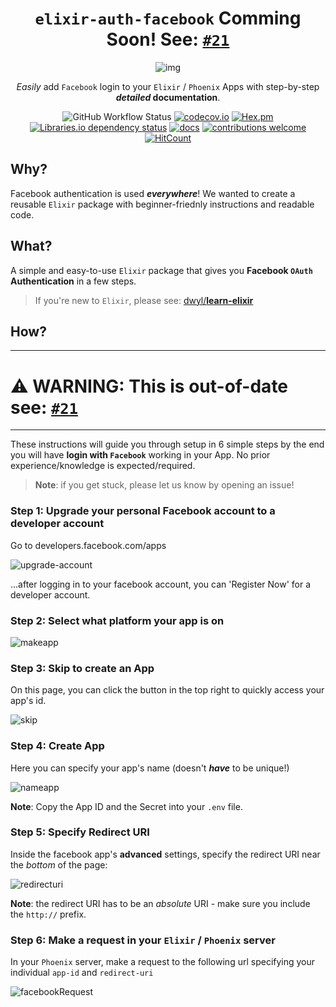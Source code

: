 <div align="center">

# `elixir-auth-facebook`  Comming Soon! See: [`#21`](https://github.com/dwyl/elixir-auth-facebook/issues/21)

![img](http://i.stack.imgur.com/pZzc4.png)

_Easily_ add `Facebook` login to your `Elixir` / `Phoenix` Apps 
with step-by-step  **_detailed_ documentation**.

![GitHub Workflow Status](https://img.shields.io/github/workflow/status/dwyl/auth/Elixir%20CI?label=build&style=flat-square)
[![codecov.io](https://img.shields.io/codecov/c/github/dwyl/auth/master.svg?style=flat-square)](http://codecov.io/github/dwyl/auth?branch=master)
[![Hex.pm](https://img.shields.io/hexpm/v/auth?color=brightgreen&style=flat-square)](https://hex.pm/packages/auth)
[![Libraries.io dependency status](https://img.shields.io/librariesio/release/hex/auth?logoColor=brightgreen&style=flat-square)](https://libraries.io/hex/auth)
[![docs](https://img.shields.io/badge/docs-maintained-brightgreen?style=flat-square)](https://hexdocs.pm/auth/api-reference.html)
[![contributions welcome](https://img.shields.io/badge/contributions-welcome-brightgreen.svg?style=flat-square)](https://github.com/dwyl/auth/issues)
[![HitCount](http://hits.dwyl.com/dwyl/elixir-auth-facebook.svg)](http://hits.dwyl.com/dwyl/elixir-auth-facebook)

</div>

## Why?

Facebook authentication is used ***everywhere***!
We wanted to create a reusable `Elixir` package 
with beginner-friednly instructions and readable code.

## What?

A simple and easy-to-use `Elixir` package 
that gives you 
**Facebook `OAuth` Authentication** 
in a few steps.

> If you're new to `Elixir`, 
> please see: [dwyl/**learn-elixir**](https://github.com/dwyl/learn-hapi)

## How?

<hr />

# ⚠️ WARNING: This is out-of-date see: [`#21`](https://github.com/dwyl/elixir-auth-facebook/issues/21)


<hr />



These instructions will guide you through setup in 6 simple steps
by the end you will have 
**login with `Facebook`** 
working in your App.
No prior experience/knowledge
is expected/required.

> **Note**: if you get stuck,
> please let us know by opening an issue! 



### Step 1: Upgrade your personal Facebook account to a developer account

Go to developers.facebook.com/apps

![upgrade-account](https://files.gitter.im/jackcarlisle/hapi-auth-facebook/KNoV/facebook1.png)

...after logging in to your facebook account, you can 'Register Now' for a developer account.

### Step 2: Select what platform your app is on

![makeapp](https://files.gitter.im/jackcarlisle/hapi-auth-facebook/YOYX/facebook3.png)

### Step 3: Skip to create an App

On this page, you can click the button in the top right to quickly access your app's id.

![skip](https://files.gitter.im/jackcarlisle/hapi-auth-facebook/YOYX/facebook4.png)

### Step 4: Create App

Here you can specify your app's name (doesn't ***have*** to be unique!)

![nameapp](https://files.gitter.im/jackcarlisle/hapi-auth-facebook/YOYX/facebook5.png)

**Note**: Copy the App ID and the Secret into your ```.env``` file.

### Step 5: Specify Redirect URI

Inside the facebook app's **advanced** settings, specify the redirect URI near the *bottom* of the page:

![redirecturi](https://files.gitter.im/jackcarlisle/hapi-auth-facebook/QG8M/Screen-Shot-2015-11-27-at-12.21.57.png)

**Note**: the redirect URI has to be an *absolute* URI - make sure you include the ```http://``` prefix.

### Step 6: Make a request in your `Elixir` / `Phoenix` server

In your `Phoenix` server, make a request to the following url specifying your individual ```app-id``` and ```redirect-uri```

![facebookRequest](https://files.gitter.im/jackcarlisle/hapi-auth-facebook/fkmD/Screenshot-from-2015-11-27-12_21_22.png)


